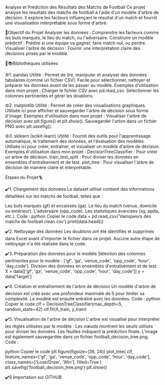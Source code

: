 Analyse et Prédiction des Résultats des Matchs de Football
Ce projet analyse les résultats des matchs de football à l'aide d'un modèle d'arbre de décision. Il explore les facteurs influençant le résultat d'un match et fournit une visualisation interprétable sous forme d'arbre.

📌Objectif du Projet
Analyser les données : Comprendre les facteurs comme les buts marqués, le lieu du match, ou l'adversaire.
Construire un modèle prédictif : Prédire si une équipe va gagner, faire match nul, ou perdre.
Visualiser l'arbre de décision : Fournir une interprétation claire des décisions prises par le modèle.

🧧📚Bibliothèques utilisées

⚙️1. pandas
Utilité :
Permet de lire, manipuler et analyser des données tabulaires (comme un fichier CSV).
Facile pour sélectionner, nettoyer et préparer les données avant de les passer au modèle.
Exemples d'utilisation dans mon projet :
Charger le fichier CSV avec pd.read_csv.
Sélectionner les colonnes pertinentes et gérer les doublons.

⚙️2. matplotlib
Utilité :
Permet de créer des visualisations graphiques.
Utilisée ici pour afficher et sauvegarder l'arbre de décision sous forme d'image.
Exemples d'utilisation dans mon projet :
Visualiser l'arbre de décision avec plt.figure() et plt.show().
Sauvegarder l'arbre dans un fichier PNG avec plt.savefig().

⚙️3. sklearn (scikit-learn)
Utilité :
Fournit des outils pour l'apprentissage automatique, le traitement des données, et l'évaluation des modèles.
Utilisée ici pour créer, entraîner, et visualiser un modèle d'arbre de décision.
Exemples d'utilisation dans mon projet :
DecisionTreeClassifier : Pour créer un arbre de décision.
train_test_split : Pour diviser les données en ensembles d'entraînement et de test.
plot_tree : Pour visualiser l'arbre de décision de manière claire et interprétable.


Étapes du Projet🪜

✔️1. Chargement des données
Le dataset utilisé contient des informations détaillées sur les matchs de football, telles que :

Les buts marqués (gf) et encaissés (ga).
Le lieu du match (venue, domicile ou extérieur).
L'adversaire (opp_code).
Les statistiques avancées (xg, ppda, etc.).
Code :
python
Copier le code
data = pd.read_csv('Vainqueurs des matchs de football clean.csv')
print(data.head())


✔️2. Nettoyage des données
Les doublons ont été identifiés et supprimés dans Excel avant d'importer le fichier dans ce projet. Aucune autre étape de nettoyage n'a été réalisée dans le code.


✔️3. Préparation des données pour le modèle
Sélection des colonnes pertinentes pour le modèle : ['gf', 'ga', 'venue_code', 'opp_code', 'hour', 'day_code'].
Division des données en ensembles d'entraînement et de test.
X = data[['gf', 'ga', 'venue_code', 'opp_code', 'hour', 'day_code']]
y = data['target']


✔️4. Création et entraînement de l'arbre de décision
Un modèle d'arbre de décision est créé avec une profondeur maximale de 5 pour limiter sa complexité. Le modèle est ensuite entraîné avec les données.
Code :
python
Copier le code
clf = DecisionTreeClassifier(max_depth=5, random_state=42)
clf.fit(X_train, y_train)


✔️5. Visualisation de l'arbre de décision
L'arbre est visualisé pour interpréter les règles utilisées par le modèle :
Les nœuds montrent les seuils utilisés pour diviser les données.
Les feuilles indiquent la prédiction finale.
L'image est également sauvegardée dans un fichier football_decision_tree.png.
Code :

python
Copier le code
plt.figure(figsize=(36, 24))
plot_tree(
    clf,
    feature_names=['gf', 'ga', 'venue_code', 'opp_code', 'hour', 'day_code'],
    class_names=['Lose/Draw', 'Win'],
    filled=True
)
plt.savefig('football_decision_tree.png')
plt.show()


✔️6 Importation sur GITHUB

